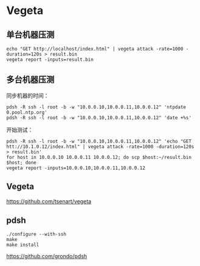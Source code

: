 # Vegeta

## 单台机器压测

```
echo "GET http://localhost/index.html" | vegeta attack -rate=1000 -duration=120s > result.bin
vegeta report -inputs=result.bin
```

## 多台机器压测

同步机器的时间：

```
pdsh -R ssh -l root -b -w "10.0.0.10,10.0.0.11,10.0.0.12" 'ntpdate 0.pool.ntp.org'
pdsh -R ssh -l root -b -w "10.0.0.10,10.0.0.11,10.0.0.12" 'date +%s'
```

开始测试：

```
pdsh -R ssh -l root -b -w "10.0.0.10,10.0.0.11,10.0.0.12" 'echo "GET htt://10.1.0.12/index.html" | vegeta attack -rate=1000 -duration=120s > result.bin'
for host in 10.0.0.10 10.0.0.11 10.0.0.12; do scp $host:~/result.bin $host; done
vegeta report -inputs=10.0.0.10,10.0.0.11,10.0.0.12
```

## Vegeta

https://github.com/tsenart/vegeta

## pdsh

```
./configure --with-ssh
make
make install
```

https://github.com/grondo/pdsh

